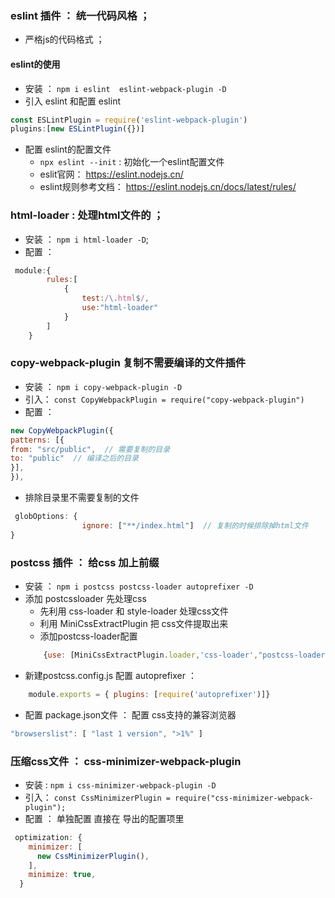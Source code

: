 ### eslint 插件 ： 统一代码风格 ；
- 严格js的代码格式 ；
#### eslint的使用
- 安装 ： `npm i eslint  eslint-webpack-plugin -D`
- 引入 eslint  和配置 eslint
```js
const ESLintPlugin = require('eslint-webpack-plugin')
plugins:[new ESLintPlugin({})]
```
- 配置 eslint的配置文件
    - `npx eslint --init` : 初始化一个eslint配置文件
    - eslit官网： https://eslint.nodejs.cn/
    - eslint规则参考文档： https://eslint.nodejs.cn/docs/latest/rules/

### html-loader : 处理html文件的 ；
- 安装 ： `npm i html-loader -D`;
- 配置 ： 
```js
 module:{
        rules:[
            {
                test:/\.html$/,
                use:"html-loader"
            }
        ]
    }
```

### copy-webpack-plugin 复制不需要编译的文件插件 
- 安装 ： `npm i copy-webpack-plugin -D `
- 引入： `const CopyWebpackPlugin = require("copy-webpack-plugin")`
- 配置 ： 
```js
new CopyWebpackPlugin({
patterns: [{
from: "src/public",  // 需要复制的目录 
to: "public"  // 编译之后的目录
}],
}), 
```
- 排除目录里不需要复制的文件
```js
 globOptions: {
                ignore: ["**/index.html"]  // 复制的时候排除掉html文件
}
```

### postcss 插件 ： 给css 加上前缀
- 安装 ： `npm i postcss postcss-loader autoprefixer -D`
- 添加 postcssloader 先处理css
    - 先利用 css-loader 和 style-loader 处理css文件 
    - 利用 MiniCssExtractPlugin 把 css文件提取出来 
    - 添加postcss-loader配置 
    ```js
        {use: [MiniCssExtractPlugin.loader,'css-loader',"postcss-loader"]}
    ```
- 新建postcss.config.js 配置 autoprefixer ： 
```js
    module.exports = { plugins: [require('autoprefixer')]}
```

- 配置 package.json文件 ： 配置 css支持的兼容浏览器 
```js
"browserslist": [ "last 1 version", ">1%" ]
```

### 压缩css文件  ： css-minimizer-webpack-plugin
- 安装 : `npm i css-minimizer-webpack-plugin -D`
- 引入： `const CssMinimizerPlugin = require("css-minimizer-webpack-plugin");`
- 配置 ： 单独配置  直接在 导出的配置项里
```js
 optimization: {
    minimizer: [
      new CssMinimizerPlugin(),
    ],
    minimize: true,
  }
```
